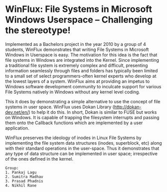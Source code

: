 WinFlux: File Systems in Microsoft Windows Userspace – Challenging the stereotype!
==================================================================================

Implemented as a Bachelors project in the year 2010 by a group of 4 students, WinFlux demonstrates that writing File Systems in Microsoft Windows in Userspace is easy. The motivation for this idea is the fact that file systems in Windows are integrated into the Kernel. Since implementing a traditional file system is extremely complex and difficult, presenting information seamlessly through files and folders has typically been limited to a small set of select programmers-often kernel experts who develop at the lowest layers of a system. WinFlux aims at providing an impetus to Windows software development community to inculcate support for various File Systems natively in Windows without any kernel level coding.

This it does by demonstrating a simple alternative to use the concept of file systems in user space. WinFlux uses Dokan Library (http://dokan-dev.net/en/) to help it do this. In short, Dokan is similar to FUSE but works on Windows. It is capable of trapping the filesystem interrupts and passing them onto the Callback functions which are implemented by a user application.

WinFlux preserves the ideology of inodes in Linux File Systems by implementing the file system data structures (inodes, superblock, etc) along with their standard operations in the user-space. Thus it demonstrates that any type of data structure can be implemented in user space; irrespective of the ones defined in the kernel.

    Group:
    1. Pankaj Lagu
    2. Sumitra Madhav
    3. Prasad Phadnis
    4. Nikhil Rane
